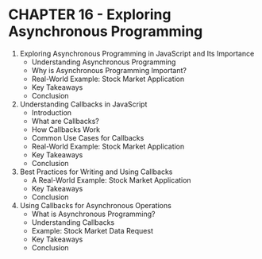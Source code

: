 # CHAPTER 16 - Exploring Asynchronous Programming

1. Exploring Asynchronous Programming in JavaScript and Its Importance
    - Understanding Asynchronous Programming
    - Why is Asynchronous Programming Important?
    - Real-World Example: Stock Market Application
    - Key Takeaways
    - Conclusion
2. Understanding Callbacks in JavaScript
    - Introduction
    - What are Callbacks?
    - How Callbacks Work
    - Common Use Cases for Callbacks
    - Real-World Example: Stock Market Application
    - Key Takeaways
    - Conclusion
3. Best Practices for Writing and Using Callbacks 
    - A Real-World Example: Stock Market Application
    - Key Takeaways
    - Conclusion
4. Using Callbacks for Asynchronous Operations
    - What is Asynchronous Programming?
    - Understanding Callbacks
    - Example: Stock Market Data Request
    - Key Takeaways
    - Conclusion
